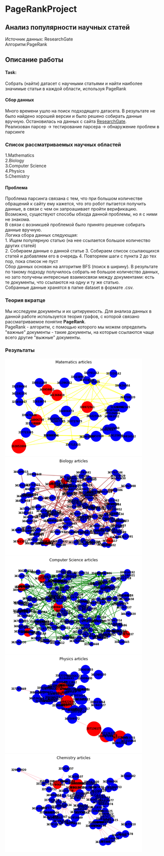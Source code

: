# PageRankProject  
## Анализ популярности научных статей   
  Источник данных: ResearchGate  
Алгоритм:PageRank    
## Описание работы  
#### **Task:**
Собрать (найти) датасет с научными статьями и найти наиболее значимые статьи в каждой области, используя PageRank  
#### **Сбор данных**  
Много времени ушло на поиск подходящего датасета. В результате не было найдено хорошей версии и было решено собирать данные вручную. Остановилась на данных с сайта [ResearchGate](https://www.researchgate.net/).  
Реализован парсер -> тестирование парсера -> обнаружение проблем в парсинге    
### Список рассматриваемых научных областей  
1.Mathematics  
2.Biology  
3.Computer Science  
4.Physics  
5.Chemistry    
#### **Проблема**  
Проблема парсинга связана с тем, что при большом количестве обращений к сайту ему кажется, что это робот пытается получить данные, в связи с чем он запроашивает пройти верификацию. Возможно, существуют способы обхода данной проблемы, но я с ними не знакома.  
В связи с возникшей проблемой было принято решение собирать данные вручную.  
Логика сбора данных следующая:    
    1. Ищем популярную статью (на нее ссылается большое количество других статей)  
    2. Собираем данные о данной статье
    3. Собираем список ссылающихся статей и добавляем его в очередь
    4. Повторяем шаги с пункта 2 до тех пор, пока список не пуст  
Сбор данных основан на алгоритме BFS (поиск в ширину). В результате по такому подходу получилось собрать не большое количество данных, но зато получены интересные взаимосвязи между документами: есть те документы, что ссылаются на одну и ту же статью.  
Собранные данные хранятся в папке dataset в формате .csv.   
### Теория вкратце  
Мы исследуем документы и их цитируемость. Для анализа данных в данной работе используется теория графов, с которой связано рассматриваемое понятие **PageRank**.    
PageRank - алгоритм, с помощью которого мы можем определить "важные" документы - такие документы, на которые ссылаются чаще всего другие "выжные" документы. 
  
### Результаты  
![math_graph](visualization/math_graph.png)  
![biology_graph](visualization/bio_graph.png)  
![CS_graph](visualization/CS_graph.png)  
![physics_graph](visualization/physics_graph.png)  
![chemistry_graph](visualization/chemistry_graph.png)  
